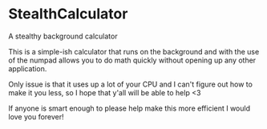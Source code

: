 # StealthCalculator
A stealthy background calculator

This is a simple-ish calculator that runs on the background and with the use of the numpad allows you to do math quickly without opening up any other application. 

Only issue is that it uses up a lot of your CPU and I can't figure out how to make it you less, so I hope that y'all will be able to help <3

If anyone is smart enough to please help make this more efficient I would love you forever!

